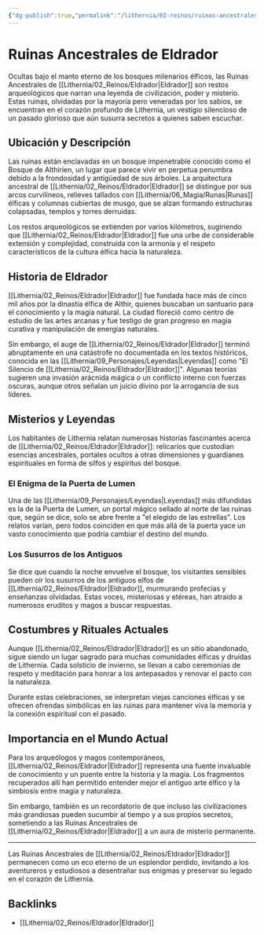 ```yaml
---
{"dg-publish":true,"permalink":"/lithernia/02-reinos/ruinas-ancestrales-de-eldrador/","title":"Ruinas Ancestrales de Eldrador","tags":["lithernia","lugar","ruinas","elfico"]}
---
```


# Ruinas Ancestrales de Eldrador

Ocultas bajo el manto eterno de los bosques milenarios élficos, las Ruinas Ancestrales de [[Lithernia/02_Reinos/Eldrador\|Eldrador]] son restos arqueológicos que narran una leyenda de civilización, poder y misterio. Estas ruinas, olvidadas por la mayoría pero veneradas por los sabios, se encuentran en el corazón profundo de Lithernia, un vestigio silencioso de un pasado glorioso que aún susurra secretos a quienes saben escuchar.

## Ubicación y Descripción

Las ruinas están enclavadas en un bosque impenetrable conocido como el Bosque de Althirien, un lugar que parece vivir en perpetua penumbra debido a la frondosidad y antigüedad de sus árboles. La arquitectura ancestral de [[Lithernia/02_Reinos/Eldrador\|Eldrador]] se distingue por sus arcos curvilíneos, relieves tallados con [[Lithernia/06_Magia/Runas\|Runas]] élficas y columnas cubiertas de musgo, que se alzan formando estructuras colapsadas, templos y torres derruidas.  

Los restos arqueológicos se extienden por varios kilómetros, sugiriendo que [[Lithernia/02_Reinos/Eldrador\|Eldrador]] fue una urbe de considerable extensión y complejidad, construida con la armonía y el respeto característicos de la cultura élfica hacia la naturaleza.

## Historia de Eldrador

[[Lithernia/02_Reinos/Eldrador\|Eldrador]] fue fundada hace más de cinco mil años por la dinastía élfica de Althir, quienes buscaban un santuario para el conocimiento y la magia natural. La ciudad floreció como centro de estudio de las artes arcanas y fue testigo de gran progreso en magia curativa y manipulación de energías naturales.

Sin embargo, el auge de [[Lithernia/02_Reinos/Eldrador\|Eldrador]] terminó abruptamente en una catástrofe no documentada en los textos históricos, conocida en las [[Lithernia/09_Personajes/Leyendas\|Leyendas]] como "El Silencio de [[Lithernia/02_Reinos/Eldrador\|Eldrador]]". Algunas teorías sugieren una invasión arácnida mágica o un conflicto interno con fuerzas oscuras, aunque otros señalan un juicio divino por la arrogancia de sus líderes.

## Misterios y Leyendas

Los habitantes de Lithernia relatan numerosas historias fascinantes acerca de [[Lithernia/02_Reinos/Eldrador\|Eldrador]]: relicarios que custodian esencias ancestrales, portales ocultos a otras dimensiones y guardianes espirituales en forma de silfos y espíritus del bosque.

### El Enigma de la Puerta de Lumen

Una de las [[Lithernia/09_Personajes/Leyendas\|Leyendas]] más difundidas es la de la Puerta de Lumen, un portal mágico sellado al norte de las ruinas que, según se dice, solo se abre frente a "el elegido de las estrellas". Los relatos varían, pero todos coinciden en que más allá de la puerta yace un vasto conocimiento que podría cambiar el destino del mundo.

### Los Susurros de los Antiguos

Se dice que cuando la noche envuelve el bosque, los visitantes sensibles pueden oír los susurros de los antiguos elfos de [[Lithernia/02_Reinos/Eldrador\|Eldrador]], murmurando profecías y enseñanzas olvidadas. Estas voces, misteriosas y etéreas, han atraído a numerosos eruditos y magos a buscar respuestas.

## Costumbres y Rituales Actuales

Aunque [[Lithernia/02_Reinos/Eldrador\|Eldrador]] es un sitio abandonado, sigue siendo un lugar sagrado para muchas comunidades élficas y druidas de Lithernia. Cada solsticio de invierno, se llevan a cabo ceremonias de respeto y meditación para honrar a los antepasados y renovar el pacto con la naturaleza.

Durante estas celebraciones, se interpretan viejas canciones élficas y se ofrecen ofrendas simbólicas en las ruinas para mantener viva la memoria y la conexión espiritual con el pasado.

## Importancia en el Mundo Actual

Para los arqueólogos y magos contemporáneos, [[Lithernia/02_Reinos/Eldrador\|Eldrador]] representa una fuente invaluable de conocimiento y un puente entre la historia y la magia. Los fragmentos recuperados allí han permitido entender mejor el antiguo arte élfico y la simbiosis entre magia y naturaleza.

Sin embargo, también es un recordatorio de que incluso las civilizaciones más grandiosas pueden sucumbir al tiempo y a sus propios secretos, sometiendo a las Ruinas Ancestrales de [[Lithernia/02_Reinos/Eldrador\|Eldrador]] a un aura de misterio permanente.

---

Las Ruinas Ancestrales de [[Lithernia/02_Reinos/Eldrador\|Eldrador]] permanecen como un eco eterno de un esplendor perdido, invitando a los aventureros y estudiosos a desentrañar sus enigmas y preservar su legado en el corazón de Lithernia.

## Backlinks
- [[Lithernia/02_Reinos/Eldrador\|Eldrador]]
